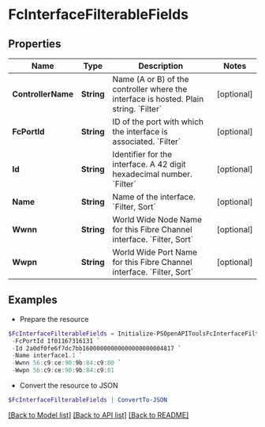 # FcInterfaceFilterableFields
## Properties

Name | Type | Description | Notes
------------ | ------------- | ------------- | -------------
**ControllerName** | **String** | Name (A or B) of the controller where the interface is hosted. Plain string. &#x60;Filter&#x60; | [optional] 
**FcPortId** | **String** | ID of the port with which the interface is associated. &#x60;Filter&#x60; | [optional] 
**Id** | **String** | Identifier for the interface. A 42 digit hexadecimal number. &#x60;Filter&#x60; | [optional] 
**Name** | **String** | Name of the interface. &#x60;Filter, Sort&#x60; | [optional] 
**Wwnn** | **String** | World Wide Node Name for this Fibre Channel interface. &#x60;Filter, Sort&#x60; | [optional] 
**Wwpn** | **String** | World Wide Port Name for this Fibre Channel interface. &#x60;Filter, Sort&#x60; | [optional] 

## Examples

- Prepare the resource
```powershell
$FcInterfaceFilterableFields = Initialize-PSOpenAPIToolsFcInterfaceFilterableFields  -ControllerName A `
 -FcPortId 1f01167316131 `
 -Id 2a0df0fe6f7dc7bb16000000000000000000004817 `
 -Name interface1.1 `
 -Wwnn 56:c9:ce:90:9b:84:c9:00 `
 -Wwpn 56:c9:ce:90:9b:84:c9:01
```

- Convert the resource to JSON
```powershell
$FcInterfaceFilterableFields | ConvertTo-JSON
```

[[Back to Model list]](../README.md#documentation-for-models) [[Back to API list]](../README.md#documentation-for-api-endpoints) [[Back to README]](../README.md)

